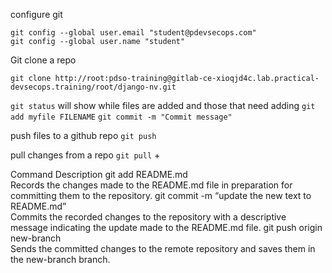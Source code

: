 configure git 
```
git config --global user.email "student@pdevsecops.com"
git config --global user.name "student"
```

Git clone a repo
```
git clone http://root:pdso-training@gitlab-ce-xioqjd4c.lab.practical-devsecops.training/root/django-nv.git
```

`git status`
will show while files are added and those that need adding
`git add myfile FILENAME`
`git commit -m "Commit message"`

push files to a github repo
`git push`

pull changes from a repo
`git pull`
+



Command	Description
git add README.md	
        Records the changes made to the README.md file in preparation for committing them to the repository.
git commit -m “update the new text to README.md”	
        Commits the recorded changes to the repository with a descriptive message indicating the update made to the README.md file.
git push origin new-branch	
        Sends the committed changes to the remote repository and saves them in the new-branch branch.
